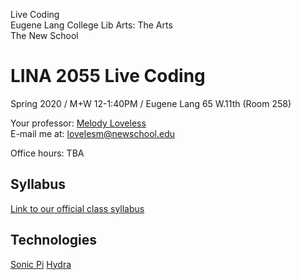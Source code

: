 Live Coding<br>
Eugene Lang College Lib Arts: The Arts <br>
The New School

# LINA 2055 Live Coding

Spring 2020 / M+W 12-1:40PM / Eugene Lang 65 W.11th (Room 258)

Your professor: [Melody Loveless](http://www.melodyloveless.com/)</br>
E-mail me at: [lovelesm@newschool.edu](mailto:lovelesm@newschool.edu)

Office hours: TBA

## Syllabus
[Link to our official class syllabus](https://docs.google.com/document/d/1fSthNcWG46u6Ly7Ret2jNY1MKdJHXJ3KV9hIydJeRVQ/edit?usp=sharing)

## Technologies
[Sonic Pi](https://sonic-pi.net/)
[Hydra](https://github.com/ojack/hydra)
